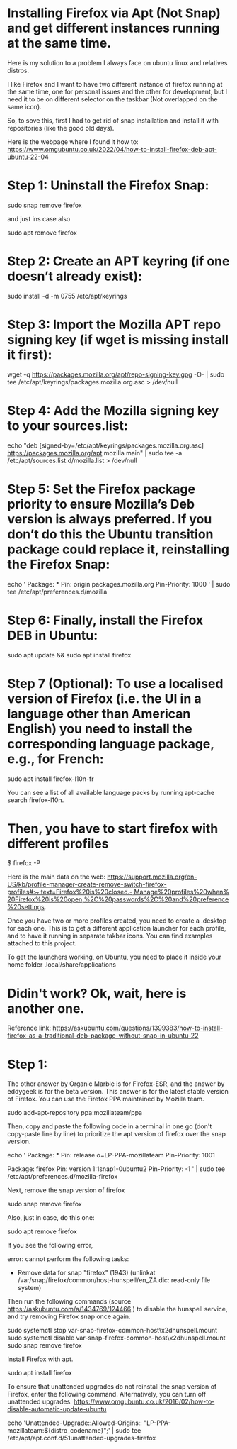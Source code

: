 # Installing Firefox via Apt (Not Snap) and get different instances running at the same time.

Here is my solution to a problem I always face on ubuntu linux and relatives distros.

I like Firefox and I want to have two different instance of firefox running at the same time, one for personal issues and the other for development, but I need it to be on different selector on the taskbar (Not overlapped on the same icon).

So, to sove this, first I had to get rid of snap installation and install it with repositories (like the good old days).

Here is the webpage where I found it how to: https://www.omgubuntu.co.uk/2022/04/how-to-install-firefox-deb-apt-ubuntu-22-04

# Step 1: Uninstall the Firefox Snap:

sudo snap remove firefox

and just ins case also

sudo apt remove firefox

# Step 2: Create an APT keyring (if one doesn’t already exist):

sudo install -d -m 0755 /etc/apt/keyrings

# Step 3: Import the Mozilla APT repo signing key (if wget is missing install it first):

wget -q https://packages.mozilla.org/apt/repo-signing-key.gpg -O- | sudo tee /etc/apt/keyrings/packages.mozilla.org.asc > /dev/null

# Step 4: Add the Mozilla signing key to your sources.list:

echo "deb [signed-by=/etc/apt/keyrings/packages.mozilla.org.asc] https://packages.mozilla.org/apt mozilla main" | sudo tee -a /etc/apt/sources.list.d/mozilla.list > /dev/null

# Step 5: Set the Firefox package priority to ensure Mozilla’s Deb version is always preferred. If you don’t do this the Ubuntu transition package could replace it, reinstalling the Firefox Snap:

echo '
Package: *
Pin: origin packages.mozilla.org
Pin-Priority: 1000
' | sudo tee /etc/apt/preferences.d/mozilla

# Step 6: Finally, install the Firefox DEB in Ubuntu:

sudo apt update && sudo apt install firefox
# Step 7 (Optional): To use a localised version of Firefox (i.e. the UI in a language other than American English) you need to install the corresponding language package, e.g., for French:

sudo apt install firefox-l10n-fr

You can see a list of all available language packs by running apt-cache search firefox-l10n.

# Then, you have to start firefox with different profiles

$ firefox -P

Here is the main data on the web: https://support.mozilla.org/en-US/kb/profile-manager-create-remove-switch-firefox-profiles#:~:text=Firefox%20is%20closed.-,Manage%20profiles%20when%20Firefox%20is%20open,%2C%20passwords%2C%20and%20preference%20settings.

Once you have two or more profiles created, you need to create a .desktop for each one. This is to get a different application launcher for each profile, and to have it running in separate takbar icons.
You can find examples attached to this project.

To get the launchers working, on Ubuntu, you need to place it inside your home folder .local/share/applications


# Didin't work? Ok, wait, here is another one.

Reference link: https://askubuntu.com/questions/1399383/how-to-install-firefox-as-a-traditional-deb-package-without-snap-in-ubuntu-22

# Step 1:
The other answer by Organic Marble is for Firefox-ESR, and the answer by eddygeek is for the beta version.
This answer is for the latest stable version of Firefox. You can use the Firefox PPA maintained by Mozilla team.

sudo add-apt-repository ppa:mozillateam/ppa

Then, copy and paste the following code in a terminal in one go (don't copy-paste line by line) to prioritize the apt version of firefox over the snap version.

echo '
Package: *
Pin: release o=LP-PPA-mozillateam
Pin-Priority: 1001

Package: firefox
Pin: version 1:1snap1-0ubuntu2
Pin-Priority: -1
' | sudo tee /etc/apt/preferences.d/mozilla-firefox

Next, remove the snap version of firefox

sudo snap remove firefox

Also, just in case, do this one:

sudo apt remove firefox

If you see the following error,

error: cannot perform the following tasks:
- Remove data for snap "firefox" (1943) (unlinkat /var/snap/firefox/common/host-hunspell/en_ZA.dic: read-only file system)

Then run the following commands (source https://askubuntu.com/a/1434769/124466 ) to disable the hunspell service, and try removing Firefox snap once again.

sudo systemctl stop var-snap-firefox-common-host\\x2dhunspell.mount
sudo systemctl disable var-snap-firefox-common-host\\x2dhunspell.mount
sudo snap remove firefox

Install Firefox with apt.

sudo apt install firefox

To ensure that unattended upgrades do not reinstall the snap version of Firefox, enter the following command. Alternatively, you can turn off unattended upgrades. https://www.omgubuntu.co.uk/2016/02/how-to-disable-automatic-update-ubuntu

echo 'Unattended-Upgrade::Allowed-Origins:: "LP-PPA-mozillateam:${distro_codename}";' | sudo tee /etc/apt/apt.conf.d/51unattended-upgrades-firefox
